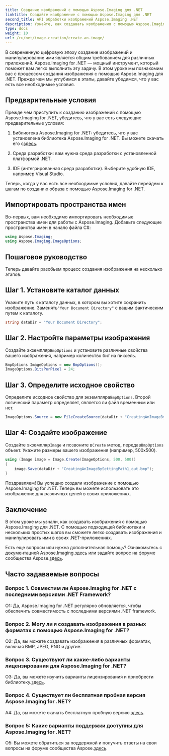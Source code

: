 ```yaml
---
title: Создание изображений с помощью Aspose.Imaging для .NET
linktitle: Создайте изображение с помощью Aspose.Imaging для .NET
second_title: API обработки изображений Aspose.Imaging .NET
description: Узнайте, как создавать изображения с помощью Aspose.Imaging for .NET, из этого подробного руководства.
type: docs
weight: 10
url: /ru/net/image-creation/create-an-image/
---
```

В современную цифровую эпоху создание изображений и манипулирование ими является общим требованием для различных приложений. Aspose.Imaging for .NET — мощный инструмент, который поможет вам легко выполнить эту задачу. В этом уроке мы познакомим вас с процессом создания изображения с помощью Aspose.Imaging для .NET. Прежде чем мы углубимся в этапы, давайте убедимся, что у вас есть все необходимые условия.

## Предварительные условия

Прежде чем приступить к созданию изображений с помощью Aspose.Imaging for .NET, убедитесь, что у вас есть следующие предварительные условия:

1. Библиотека Aspose.Imaging for .NET: убедитесь, что у вас установлена библиотека Aspose.Imaging for .NET. Вы можете скачать его с[здесь](https://releases.aspose.com/imaging/net/).

2. Среда разработки: вам нужна среда разработки с установленной платформой .NET.

3. IDE (интегрированная среда разработки). Выберите удобную IDE, например Visual Studio.

Теперь, когда у вас есть все необходимые условия, давайте перейдем к шагам по созданию образа с помощью Aspose.Imaging for .NET.

## Импортировать пространства имен

Во-первых, вам необходимо импортировать необходимые пространства имен для работы с Aspose.Imaging. Добавьте следующие пространства имен в начало файла C#:


```csharp
using Aspose.Imaging;
using Aspose.Imaging.ImageOptions;
```

## Пошаговое руководство

Теперь давайте разобьем процесс создания изображения на несколько этапов.

## Шаг 1. Установите каталог данных

 Укажите путь к каталогу данных, в котором вы хотите сохранить изображение. Заменять`"Your Document Directory"` с вашим фактическим путем к каталогу.

```csharp
string dataDir = "Your Document Directory";
```

## Шаг 2. Настройте параметры изображения

 Создайте экземпляр`BmpOptions` и установите различные свойства вашего изображения, например количество бит на пиксель.

```csharp
BmpOptions ImageOptions = new BmpOptions();
ImageOptions.BitsPerPixel = 24;
```

## Шаг 3. Определите исходное свойство

Определите исходное свойство для экземпляра`BmpOptions`. Второй логический параметр определяет, является ли файл временным или нет.

```csharp
ImageOptions.Source = new FileCreateSource(dataDir + "CreatingAnImageBySettingPath_out.bmp", false);
```

## Шаг 4: Создайте изображение

 Создайте экземпляр`Image` и позвоните в`Create` метод, передав`BmpOptions` объект. Укажите размеры вашего изображения (например, 500x500).

```csharp
using (Image image = Image.Create(ImageOptions, 500, 500))
{
    image.Save(dataDir + "CreatingAnImageBySettingPath1_out.bmp");
}
```

Поздравляем! Вы успешно создали изображение с помощью Aspose.Imaging for .NET. Теперь вы можете использовать это изображение для различных целей в своих приложениях.

## Заключение

В этом уроке мы узнали, как создавать изображения с помощью Aspose.Imaging для .NET. С помощью подходящей библиотеки и нескольких простых шагов вы сможете легко создавать изображения и манипулировать ими в своих .NET-приложениях.

 Есть еще вопросы или нужна дополнительная помощь? Ознакомьтесь с документацией Aspose.Imaging.[здесь](https://reference.aspose.com/imaging/net/) или задайте вопрос на форуме сообщества Aspose.[здесь](https://forum.aspose.com/).

## Часто задаваемые вопросы

### Вопрос 1. Совместим ли Aspose.Imaging for .NET с последними версиями .NET Framework?

О1: Да, Aspose.Imaging for .NET регулярно обновляется, чтобы обеспечить совместимость с последними версиями .NET framework.

### Вопрос 2. Могу ли я создавать изображения в разных форматах с помощью Aspose.Imaging for .NET?

О2: Да, вы можете создавать изображения в различных форматах, включая BMP, JPEG, PNG и другие.

### Вопрос 3. Существуют ли какие-либо варианты лицензирования для Aspose.Imaging for .NET?

 О3: Да, вы можете изучить варианты лицензирования и приобрести библиотеку.[здесь](https://purchase.aspose.com/buy).

### Вопрос 4. Существует ли бесплатная пробная версия Aspose.Imaging for .NET?

 A4: Да, вы можете скачать бесплатную пробную версию.[здесь](https://releases.aspose.com/imaging/net/).

### Вопрос 5: Какие варианты поддержки доступны для Aspose.Imaging for .NET?

 О5: Вы можете обратиться за поддержкой и получить ответы на свои вопросы на форуме сообщества Aspose.[здесь](https://forum.aspose.com/).